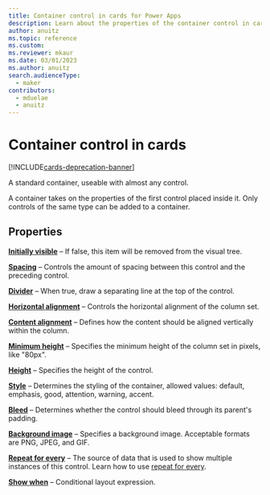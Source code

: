 ```yaml
---
title: Container control in cards for Power Apps
description: Learn about the properties of the container control in cards for Power Apps.
author: anuitz
ms.topic: reference
ms.custom: 
ms.reviewer: mkaur
ms.date: 03/01/2023
ms.author: anuitz
search.audienceType:
  - maker
contributors:
  - mduelae
  - anuitz
---
```


# Container control in cards

[!INCLUDE[cards-deprecation-banner](~/includes/cards-deprecation-notice.md)]

A standard container, useable with almost any control.

A container takes on the properties of the first control placed inside it. Only controls of the same type can be added to a container.

## Properties

**[Initially visible](control-reference.md#i)** – If false, this item will be removed from the visual tree.

**[Spacing](control-reference.md#s)** – Controls the amount of spacing between this control and the preceding control.

**[Divider](control-reference.md#d)** – When true, draw a separating line at the top of the control.

**[Horizontal alignment](control-reference.md#h)** – Controls the horizontal alignment of the column set.

**[Content alignment](control-reference.md#c)** – Defines how the content should be aligned vertically within the column.

**[Minimum height](control-reference.md#m)** – Specifies the minimum height of the column set in pixels, like "80px".

**[Height](control-reference.md#h)** – Specifies the height of the control.

**[Style](control-reference.md#s)** – Determines the styling of the container, allowed values: default, emphasis, good, attention, warning, accent.

**[Bleed](control-reference.md#b)** – Determines whether the control should bleed through its parent's padding.

**[Background image](control-reference.md#b)** – Specifies a background image. Acceptable formats are PNG, JPEG, and GIF.

**[Repeat for every](control-reference.md#r)** – The source of data that is used to show multiple instances of this control. Learn how to use [repeat for every](control-reference.md#r).

**[Show when](control-reference.md#s)** – Conditional layout expression.
